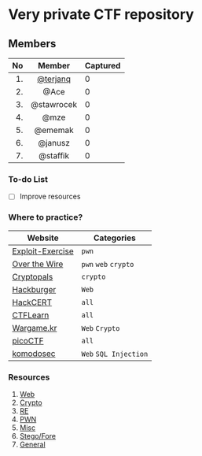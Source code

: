 # Very private CTF repository


## Members 
|No | Member | Captured
|--:|:------:|:--------------|
|1. |[@terjanq](http://github.com/terjanq)| 0 |
|2. |@Ace  | 0 |
|3. |@stawrocek | 0 |
|4. |@mze | 0 |
|5. |@ememak | 0 |
|6. |@janusz | 0 |
|7. |@staffik | 0 |


### To-do List
- [ ] Improve resources 


### Where to practice?
| Website | Categories |
| ------- | ---------- |
| [Exploit-Exercise](https://exploit-exercises.com/protostar/) | `pwn`
| [Over the Wire](http://overthewire.org/wargames/) 	| `pwn` `web` `crypto`
| [Cryptopals](https://cryptopals.com/) | `crypto`
| [Hackburger](https://hackburger.ee/challenge/) | `Web`
| [HackCERT](https://hack.cert.pl/) | `all`
| [CTFLearn](https://ctflearn.com/) | `all`
| [Wargame.kr](http://wargame.kr/) | `Web` `Crypto` 
| [picoCTF](https://picoctf.com/) | `all`
| [komodosec](http://ctf.komodosec.com) | `Web` `SQL Injection` |

### Resources
1. [Web](./Web/README.md)
2. [Crypto](./Crypto/README.md)
3. [RE](./Re/README.md)
4. [PWN](./Pwn/README.md)
5. [Misc](./Misc/README.md)
6. [Stego/Fore](./Stego/README.md)
7. [General](./General/README.md)
